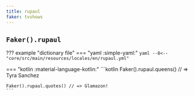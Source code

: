 ```yaml
---
title: rupaul
faker: tvshows
---
```


## `Faker().rupaul`

??? example "dictionary file"
    === "yaml :simple-yaml:"
        ```yaml
        --8<-- "core/src/main/resources/locales/en/rupaul.yml"
        ```

=== "kotlin :material-language-kotlin:"
    ```kotlin
    Faker().rupaul.queens() // => Tyra Sanchez

    Faker().rupaul.quotes() // => Glamazon!
    ```
